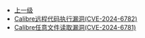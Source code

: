 * [上一级](docs/wy876_poc/)
* [Calibre远程代码执行漏洞(CVE-2024-6782)](docs/wy876_poc/Calibre/Calibre%E8%BF%9C%E7%A8%8B%E4%BB%A3%E7%A0%81%E6%89%A7%E8%A1%8C%E6%BC%8F%E6%B4%9E%28CVE-2024-6782%29.md)
* [Calibre任意文件读取漏洞(CVE-2024-6781)](docs/wy876_poc/Calibre/Calibre%E4%BB%BB%E6%84%8F%E6%96%87%E4%BB%B6%E8%AF%BB%E5%8F%96%E6%BC%8F%E6%B4%9E%28CVE-2024-6781%29.md)
